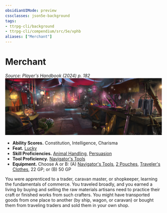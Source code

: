 ```yaml
---
obsidianUIMode: preview
cssclasses: json5e-background
tags:
- ttrpg-cli/background
- ttrpg-cli/compendium/src/5e/xphb
aliases: ["Merchant"]
---
```

# Merchant
*Source: Player's Handbook (2024) p. 182*  
![](3-Compendium/backgrounds/img/merchant.webp#right)

- **Ability Scores.** Constitution, Intelligence, Charisma  
- **Feat.** [Lucky](3-Compendium/feats/lucky-xphb.md)  
- **Skill Proficiencies.** [Animal Handling](3-Compendium/rules/skills.md#Animal%20Handling), [Persuasion](3-Compendium/rules/skills.md#Persuasion)  
- **Tool Proficiency.** [Navigator's Tools](3-Compendium/items/navigators-tools-xphb.md)  
- **Equipment.** Choose A or B: (A) [Navigator's Tools](3-Compendium/items/navigators-tools-xphb.md), [2 Pouches](3-Compendium/items/pouch-xphb.md), [Traveler's Clothes](3-Compendium/items/travelers-clothes-xphb.md), 22 GP; or (B) 50 GP  

You were apprenticed to a trader, caravan master, or shopkeeper, learning the fundamentals of commerce. You traveled broadly, and you earned a living by buying and selling the raw materials artisans need to practice their craft or finished works from such crafters. You might have transported goods from one place to another (by ship, wagon, or caravan) or bought them from traveling traders and sold them in your own shop.